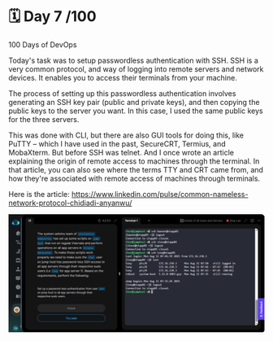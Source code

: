 # 🗓️ Day 7 /100

100 Days of DevOps

Today's task was to setup passwordless authentication with SSH. SSH is a very common protocol, and way of logging into remote servers and network devices. It enables you to access their terminals from your machine.

The process of setting up this passwordless authentication involves generating an SSH key pair (public and private keys), and then copying the public keys to the server you want. In this case, I used the same public keys for the three servers.

This was done with CLI, but there are also GUI tools for doing this, like PuTTY – which I have used in the past, SecureCRT, Termius, and MobaXterm. But before SSH was telnet. And I once wrote an article explaining the origin of remote access to machines through the terminal. In that article, you can also see where the terms TTY and CRT came from, and how they're associated with remote access of machines through terminals.

Here is the article: https://www.linkedin.com/pulse/common-nameless-network-protocol-chidiadi-anyanwu/

![](images/day-7%202025-08-11%20085106.png)